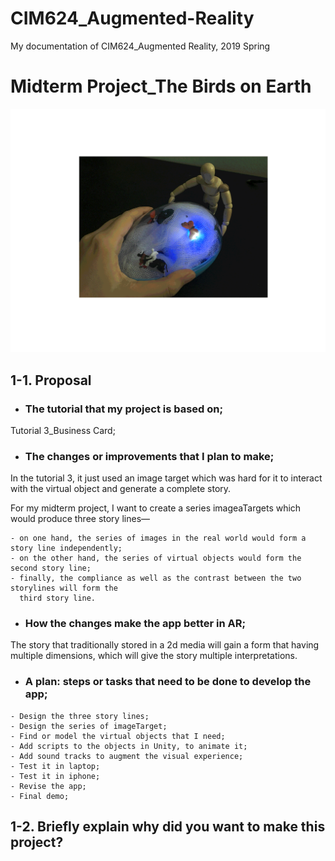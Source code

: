 # CIM624_Augmented-Reality
My documentation of CIM624_Augmented Reality, 2019 Spring

# Midterm Project_The Birds on Earth

![](https://github.com/yuanfang313/CIM642_Physical_Computing/blob/master/Midterm%20Project/Assets/Midterm_01.gif?raw=true)

 ## 1-1. Proposal
 
* ### The tutorial that my project is based on;
Tutorial 3_Business Card;

* ### The changes or improvements that I plan to make;
In the tutorial 3, it just used an image target which was hard for it to interact with the virtual object and generate a complete story.

For my midterm project, I want to create a series imageaTargets which would produce three story lines—
```
- on one hand, the series of images in the real world would form a story line independently;
- on the other hand, the series of virtual objects would form the second story line; 
- finally, the compliance as well as the contrast between the two storylines will form the 
  third story line. 
```
* ### How the changes make the app better in AR;

The story that traditionally stored in a 2d media will gain a form that having multiple dimensions, which will give the story multiple interpretations. 

* ###  A plan: steps or tasks that need to be done to develop the app;

```
- Design the three story lines;
- Design the series of imageTarget;
- Find or model the virtual objects that I need;
- Add scripts to the objects in Unity, to animate it;
- Add sound tracks to augment the visual experience;
- Test it in laptop; 
- Test it in iphone;
- Revise the app;
- Final demo;
```



## 1-2. Briefly explain why did you want to make this project?
